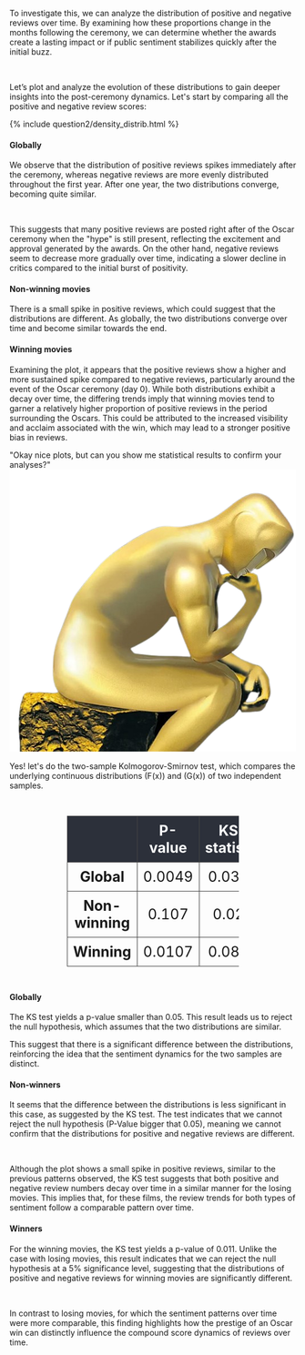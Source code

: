 To investigate this, we can analyze the distribution of positive and negative reviews over time. By examining how these proportions change in the months following the ceremony, we can determine whether the awards create a lasting impact or if public sentiment stabilizes quickly after the initial buzz.

<br>

Let’s plot and analyze the evolution of these distributions to gain deeper insights into the post-ceremony dynamics. Let's start by comparing all the positive and negative review scores:

<div class="plot-container">
  {% include question2/density_distrib.html %}
</div>

<h4> Globally </h4>

We observe that the distribution of positive reviews spikes immediately after the ceremony, whereas negative reviews are more evenly distributed throughout the first year. After one year, the two distributions converge, becoming quite similar.

<br>

This suggests that many positive reviews are posted right after of the Oscar ceremony when the "hype" is still present, reflecting the excitement and approval generated by the awards. On the other hand, negative reviews seem to decrease more gradually over time, indicating a slower decline in critics compared to the initial burst of positivity.

<h4> Non-winning movies </h4>

There is a small spike in positive reviews, which could suggest that the distributions are different. As globally, the two distributions converge over time and become similar towards the end.

<h4> Winning movies </h4>

Examining the plot, it appears that the positive reviews show a higher and more sustained spike compared to negative reviews, particularly around the event of the Oscar ceremony (day 0). While both distributions exhibit a decay over time, the differing trends imply that winning movies tend to garner a relatively higher proportion of positive reviews in the period surrounding the Oscars. This could be attributed to the increased visibility and acclaim associated with the win, which may lead to a stronger positive bias in reviews.


<div class="quote-container">
    <div class="quote-bubble">
        "Okay nice plots, but can you show me statistical results to confirm your analyses?"
        <div class="quote-tail"></div>
    </div>
    <img src="assets/img/person.png" alt="Person saying the quote" class="quote-image">
</div>

Yes! let's do the two-sample Kolmogorov-Smirnov test, which compares the underlying continuous distributions \(F(x)\) and \(G(x)\) of two independent samples.

<div style="display: flex; justify-content: center; margin: 20px 0;">
  <table style="
    border-collapse: collapse; 
    width: 60%; 
    text-align: center;
    font-size: 25px;">
    <thead>
      <tr style="background-color: #2C303A; color: #FFFFFF;">
        <th style="border: 1px solid #444; padding: 10px;"> </th>
        <th style="border: 1px solid #444; padding: 10px;">P-value</th>
        <th style="border: 1px solid #444; padding: 10px;">KS-statistic</th>
      </tr>
    </thead>
    <tbody>
      <tr>
        <th style="border: 1px solid #444; padding: 10px;">Global</th>
        <td style="border: 1px solid #444; padding: 10px;">0.0049</td>
        <td style="border: 1px solid #444; padding: 10px;">0.0367</td>
      </tr>
      <tr>
        <th style="border: 1px solid #444; padding: 10px;">Non-winning</th>
        <td style="border: 1px solid #444; padding: 10px;">0.107</td>
        <td style="border: 1px solid #444; padding: 10px;">0.028</td>
      </tr>
      <tr>
        <th style="border: 1px solid #444; padding: 10px;">Winning</th>
        <td style="border: 1px solid #444; padding: 10px;">0.0107</td>
        <td style="border: 1px solid #444; padding: 10px;">0.0827</td>
      </tr>
    </tbody>
  </table>
</div>

<h4> Globally </h4>
The KS test yields a p-value smaller than 0.05. This result leads us to reject the null hypothesis, which assumes that the two distributions are similar.

<br>

This suggest that there is a significant difference between the distributions, reinforcing the idea that the sentiment dynamics for the two samples are distinct.

<h4> Non-winners </h4>

It seems that the difference between the distributions is less significant in this case, as suggested by the KS test. The test indicates that we cannot reject the null hypothesis (P-Value bigger that 0.05), meaning we cannot confirm that the distributions for positive and negative reviews are different.

<br>

Although the plot shows a small spike in positive reviews, similar to the previous patterns observed, the KS test suggests that both positive and negative review numbers decay over time in a similar manner for the losing movies. This implies that, for these films, the review trends for both types of sentiment follow a comparable pattern over time.

<h4> Winners </h4>

For the winning movies, the KS test yields a p-value of 0.011. Unlike the case with losing movies, this result indicates that we can reject the null hypothesis at a 5% significance level, suggesting that the distributions of positive and negative reviews for winning movies are significantly different.

<br>

In contrast to losing movies, for which the sentiment patterns over time were more comparable, this finding highlights how the prestige of an Oscar win can distinctly influence the compound score dynamics of reviews over time.
